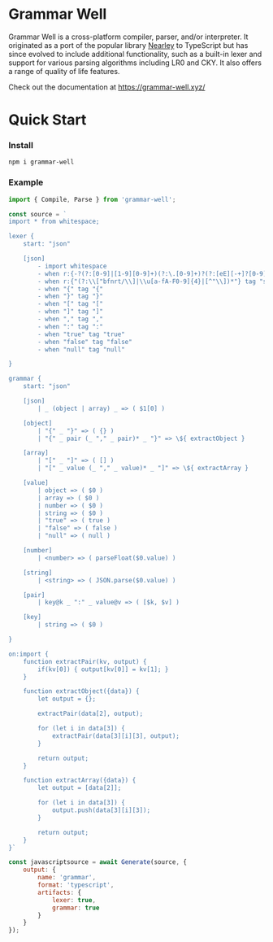 # Grammar Well

Grammar Well is a cross-platform compiler, parser, and/or interpreter. It originated as a port of the popular library [Nearley](https://github.com/kach/nearley) to TypeScript but has since evolved to include additional functionality, such as a built-in lexer and support for various parsing algorithms including LR0 and CKY. It also offers a range of quality of life features.

Check out the documentation at https://grammar-well.xyz/

# Quick Start
### Install
`npm i grammar-well`

### Example

```Javascript
import { Compile, Parse } from 'grammar-well';

const source = `
import * from whitespace;

lexer {
	start: "json"

	[json]
		- import whitespace
		- when r:{-?(?:[0-9]|[1-9][0-9]+)(?:\.[0-9]+)?(?:[eE][-+]?[0-9]+)?\b} tag "number"
		- when r:{"(?:\\["bfnrt/\\]|\\u[a-fA-F0-9]{4}|[^"\\])*"} tag "string"
		- when "{" tag "{"
		- when "}" tag "}"
		- when "[" tag "["
		- when "]" tag "]"
		- when "," tag ","
		- when ":" tag ":"
		- when "true" tag "true"
		- when "false" tag "false"
		- when "null" tag "null"

}

grammar {
	start: "json"

	[json]
		| _ (object | array) _ => ( $1[0] )

	[object]
		| "{" _ "}" => ( {} )
		| "{" _ pair (_ "," _ pair)* _ "}" => \${ extractObject }

	[array]
		| "[" _ "]" => ( [] )
		| "[" _ value (_ "," _ value)* _ "]" => \${ extractArray }

	[value]
		| object => ( $0 )
		| array => ( $0 )
		| number => ( $0 )
		| string => ( $0 )
		| "true" => ( true )
		| "false" => ( false )
		| "null" => ( null )

	[number]
		| <number> => ( parseFloat($0.value) )

	[string]
		| <string> => ( JSON.parse($0.value) )

	[pair]
		| key@k _ ":" _ value@v => ( [$k, $v] )

	[key]
		| string => ( $0 )

}

on:import {
    function extractPair(kv, output) {
        if(kv[0]) { output[kv[0]] = kv[1]; }
    }

    function extractObject({data}) {
        let output = {};

        extractPair(data[2], output);

        for (let i in data[3]) {
            extractPair(data[3][i][3], output);
        }

        return output;
    }

    function extractArray({data}) {
        let output = [data[2]];

        for (let i in data[3]) {
            output.push(data[3][i][3]);
        }

        return output;
    }
}`

const javascriptsource = await Generate(source, {
    output: {
        name: 'grammar',
        format: 'typescript',
        artifacts: {
            lexer: true,
            grammar: true
        }
    }
});
```